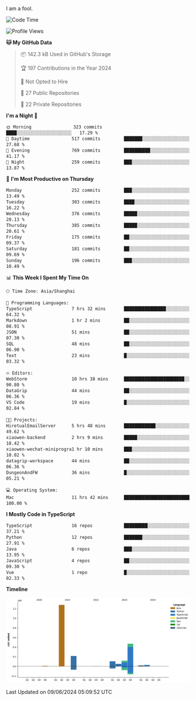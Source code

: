 I am a fool.

<!--START_SECTION:waka-->
![Code Time](http://img.shields.io/badge/Code%20Time-1%2C490%20hrs%208%20mins-blue)

![Profile Views](http://img.shields.io/badge/Profile%20Views-0-blue)

**🐱 My GitHub Data** 

> 📦 142.3 kB Used in GitHub's Storage 
 > 
> 🏆 197 Contributions in the Year 2024
 > 
> 🚫 Not Opted to Hire
 > 
> 📜 27 Public Repositories 
 > 
> 🔑 22 Private Repositories 
 > 
**I'm a Night 🦉** 

```text
🌞 Morning                323 commits         ████░░░░░░░░░░░░░░░░░░░░░   17.29 % 
🌆 Daytime                517 commits         ███████░░░░░░░░░░░░░░░░░░   27.68 % 
🌃 Evening                769 commits         ██████████░░░░░░░░░░░░░░░   41.17 % 
🌙 Night                  259 commits         ███░░░░░░░░░░░░░░░░░░░░░░   13.87 % 
```
📅 **I'm Most Productive on Thursday** 

```text
Monday                   252 commits         ███░░░░░░░░░░░░░░░░░░░░░░   13.49 % 
Tuesday                  303 commits         ████░░░░░░░░░░░░░░░░░░░░░   16.22 % 
Wednesday                376 commits         █████░░░░░░░░░░░░░░░░░░░░   20.13 % 
Thursday                 385 commits         █████░░░░░░░░░░░░░░░░░░░░   20.61 % 
Friday                   175 commits         ██░░░░░░░░░░░░░░░░░░░░░░░   09.37 % 
Saturday                 181 commits         ██░░░░░░░░░░░░░░░░░░░░░░░   09.69 % 
Sunday                   196 commits         ███░░░░░░░░░░░░░░░░░░░░░░   10.49 % 
```


📊 **This Week I Spent My Time On** 

```text
🕑︎ Time Zone: Asia/Shanghai

💬 Programming Languages: 
TypeScript               7 hrs 32 mins       ████████████████░░░░░░░░░   64.32 % 
Markdown                 1 hr 2 mins         ██░░░░░░░░░░░░░░░░░░░░░░░   08.91 % 
JSON                     51 mins             ██░░░░░░░░░░░░░░░░░░░░░░░   07.30 % 
SQL                      48 mins             ██░░░░░░░░░░░░░░░░░░░░░░░   06.90 % 
Text                     23 mins             █░░░░░░░░░░░░░░░░░░░░░░░░   03.32 % 

🔥 Editors: 
WebStorm                 10 hrs 38 mins      ███████████████████████░░   90.80 % 
DataGrip                 44 mins             ██░░░░░░░░░░░░░░░░░░░░░░░   06.36 % 
VS Code                  19 mins             █░░░░░░░░░░░░░░░░░░░░░░░░   02.84 % 

🐱‍💻 Projects: 
HiretualEmailServer      5 hrs 48 mins       ████████████░░░░░░░░░░░░░   49.62 % 
xiaowen-backend          2 hrs 9 mins        █████░░░░░░░░░░░░░░░░░░░░   18.42 % 
xiaowen-wechat-miniprogra1 hr 10 mins        ███░░░░░░░░░░░░░░░░░░░░░░   10.02 % 
datagrip-workspace       44 mins             ██░░░░░░░░░░░░░░░░░░░░░░░   06.36 % 
DungeonAndFW             36 mins             █░░░░░░░░░░░░░░░░░░░░░░░░   05.21 % 

💻 Operating System: 
Mac                      11 hrs 42 mins      █████████████████████████   100.00 % 
```

**I Mostly Code in TypeScript** 

```text
TypeScript               16 repos            █████████░░░░░░░░░░░░░░░░   37.21 % 
Python                   12 repos            ███████░░░░░░░░░░░░░░░░░░   27.91 % 
Java                     6 repos             ███░░░░░░░░░░░░░░░░░░░░░░   13.95 % 
JavaScript               4 repos             ██░░░░░░░░░░░░░░░░░░░░░░░   09.30 % 
Vue                      1 repo              █░░░░░░░░░░░░░░░░░░░░░░░░   02.33 % 
```



**Timeline**

![Lines of Code chart](https://raw.githubusercontent.com/VeejaLiu/VeejaLiu/master/assets/bar_graph.png)


 Last Updated on 09/06/2024 05:09:52 UTC
<!--END_SECTION:waka-->
